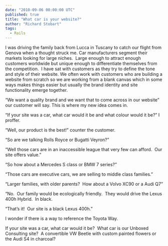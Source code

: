 ```yaml
---
date: "2010-09-06 00:00:00 UTC"
published: true
title: "What car is your website?"
author: "Richard Stobart"
tags:
  - Rails
---
```


<p>I was driving the family back from Lucca in Tuscany to catch our flight from Genova when a thought struck me. Car manufacturers segment their markets looking for large niches. &nbsp;Large enough to attract enough customers worldwide but unique enough to differentiate themselves from the competition. &nbsp;I have sat with customers as they try to define the tone and style of their website. We often work with customers who are building a website from scratch so we are working from a blank canvas which in some ways makes things easier but usually the brand identity and site functionality emerge together.&nbsp;</p>
<p>&ldquo;We want a quality brand and we want that to come across in our website&rdquo; our customer will say. This is where my new idea comes in.</p>
<p>&ldquo;If your site was a car, what car would it be and what colour would it be?&rdquo; I proffer.&nbsp;</p>
<p>&ldquo;Well, our product is the best!&rdquo; counter the customer.</p>
<p>&ldquo;So are we talking Rolls Royce or Bugatti Veyron?&rdquo;&nbsp;</p>
<p>&ldquo;Well those cars are in an inaccessible league that very few can afford. &nbsp;Our site offers value.&rdquo;</p>
<p>&ldquo;So how about a Mercedes S class or BMW 7 series?&rdquo;</p>
<p>&ldquo;Those cars are executive cars, we are selling to middle class families.&rdquo;</p>
<p>&ldquo;Larger families, with older parents? &nbsp;How about a Volvo XC90 or a Audi Q7&rdquo;</p>
<p>&ldquo;No. &nbsp;Our family would be ecologically friendly. &nbsp;They would drive the Lexus 400h Hybrid. &nbsp;In black.</p>
<p>&ldquo;That&rsquo;s it! &nbsp;Our site is a black Lexus 400h.&rdquo;</p>
<p>I wonder if there is a way to reference the Toyota Way.&nbsp;</p>
<p>If your site was a car, what car would it be? &nbsp;What car is our Unboxed Consulting site? &nbsp;A convertible VW Beetle with custom painted flowers or the Audi S4 in charcoal?</p>
</p>
